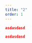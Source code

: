 ```yaml
---
title: "2"
order: 1
---
```


<icon code="icon"/>

<unsupported source="asd" url="sdasd" type="123asdasd">

```JSON
asdasdasd
```

</unsupported>

<icon code="icon"/>

<unsupported source="asd" url="sdasd" type="123asdasd">

```JSON
asdasdasd
```

</unsupported>